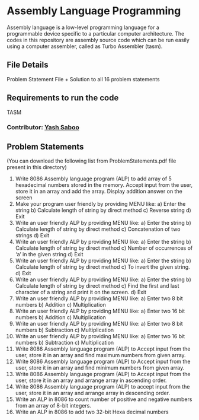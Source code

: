 # Assembly Language Programming
Assembly language is a low-level programming language for a programmable device specific to a particular computer architecture. The codes in this repository are assembly source code which can be run easily using a computer assembler, called as Turbo Assembler (tasm).

## File Details
Problem Statement File + Solution to all 16 problem statements

## Requirements to run the code
TASM

### Contributor: [Yash Saboo](https://github.com/yashsaboo)

## Problem Statements
(You can download the following list from ProblemStatements.pdf file present in this directory)

1.	Write 8086 Assembly language program (ALP) to add array of 5 hexadecimal numbers stored in the memory. Accept input from the user, store it in an array and add the array. Display addition answer on the screen
2.	Make your program user friendly by providing MENU like:
	a) Enter the string 
	b) Calculate length of string by direct method
	c) Reverse string 
	d) Exit
3. Write an user friendly ALP by providing MENU like:
	a) Enter the string 
	b) Calculate length of string by direct method
	c) Concatenation of two strings
	d) Exit
4. Write an user friendly ALP by providing MENU like:
	a) Enter the string 
	b) Calculate length of string by direct method
	c) Number of occurrences of  ‘a’ in the given string
	d) Exit
5. Write an user friendly ALP by providing MENU like:
	a) Enter the string 
	b) Calculate length of string by direct method
	c) To invert the given string.
	d) Exit
6. Write an user friendly ALP by providing MENU like:
	a) Enter the string 
	b) Calculate length of string by direct method
	c) Find the first and last character of a string and print it on the screen.
	d) Exit
7. Write an user friendly ALP by providing MENU like:
	a)	Enter two 8 bit numbers
	b)	Addition
	c)	Multiplication
8. Write an user friendly ALP by providing MENU like:
	a)	Enter two 16 bit numbers
	b)	Addition
	c)	Multiplication
9. Write an user friendly ALP by providing MENU like:
	a)	Enter two 8 bit numbers
	b)	Subtraction
	c)	Multiplication
10. Write an user friendly ALP by providing MENU like:
	a)	Enter two 16 bit numbers
	b)	Subtraction
	c)	Multiplication
11. Write 8086 Assembly language program (ALP) to Accept input from the user, store it in an array and find maximum numbers from given array. 
12. Write 8086 Assembly language program (ALP) to Accept input from the user, store it in an array and find minimum numbers from given array. 
13. Write 8086 Assembly language program (ALP) to Accept input from the user, store it in an array and arrange array in ascending order. 
14. Write 8086 Assembly language program (ALP) to accept input from the user, store it in an array and arrange array in descending order. 
15. Write an ALP in 8086 to count number of positive and negative numbers from an array of 8-bit integers.
16. Write an ALP in 8086 to add two 32-bit Hexa decimal numbers